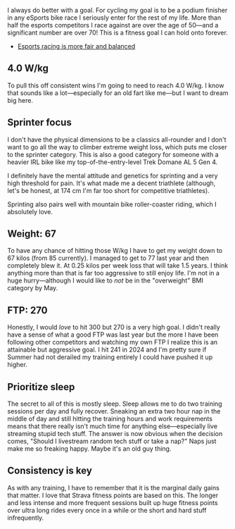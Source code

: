 I always do better with a goal. For cycling my goal is to be a podium finisher in any eSports bike race I seriously enter for the rest of my life. More than half the esports competitors I race against are over the age of 50—and a significant number are over 70! This is a fitness goal I can hold onto forever.

* [Esports racing is more fair and balanced](Esports%20racing%20is%20more%20fair%20and%20balanced.md)

## 4.0 W/kg

To pull this off consistent wins I'm going to need to reach 4.0 W/kg. I know that sounds like a lot—especially for an old fart like me—but I want to dream big here.

## Sprinter focus

I don't have the physical dimensions to be a classics all-rounder and I don't want to go all the way to climber extreme weight loss, which puts me closer to the sprinter category. This is also a good category for someone with a heavier IRL bike like my top-of-the-entry-level Trek Domane AL 5 Gen 4.

I definitely have the mental attitude and genetics for sprinting and a very high threshold for pain. It's what made me a decent triathlete (although, let's be honest, at 174 cm I'm far too short for competitive triathletes).

Sprinting also pairs well with mountain bike roller-coaster riding, which I absolutely love.

## Weight: 67

To have any chance of hitting those W/kg I have to get my weight down to 67 kilos (from 85 currently). I managed to get to 77 last year and then completely blew it. At 0.25 kilos per week loss that will take 1.5 years. I think anything more than that is far too aggressive to still enjoy life. I'm not in a huge hurry—although I would like to *not* be in the "overweight" BMI category by May.

## FTP: 270

Honestly, I would *love* to hit 300 but 270 is a very high goal. I didn't really have a sense of what a good FTP was last year but the more I have been following other competitors and watching my own FTP I realize this is an attainable but aggressive goal. I hit 241 in 2024 and I'm pretty sure if Summer had not derailed my training entirely I could have pushed it up higher.

## Prioritize sleep

The secret to all of this is mostly sleep. Sleep allows me to do two training sessions per day and fully recover. Sneaking an extra two hour nap in the middle of day and still hitting the training hours and work requirements means that there really isn't much time for anything else—especially live streaming stupid tech stuff. The answer is now obvious when the decision comes, "Should I livestream random tech stuff or take a nap?" Naps just make me so freaking happy. Maybe it's an old guy thing.
## Consistency is key

As with any training, I have to remember that it is the marginal daily gains that matter. I love that Strava fitness points are based on this. The longer and less intense and more frequent sessions built up huge fitness points over ultra long rides every once in a while or the short and hard stuff infrequently.